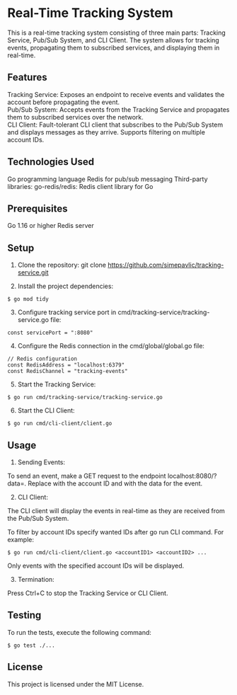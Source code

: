 # Real-Time Tracking System
This is a real-time tracking system consisting of three main parts: Tracking Service, Pub/Sub System, and CLI Client. The system allows for tracking events, propagating them to subscribed services, and displaying them in real-time.

## Features
Tracking Service: Exposes an endpoint to receive events and validates the account before propagating the event.  
Pub/Sub System: Accepts events from the Tracking Service and propagates them to subscribed services over the network.  
CLI Client: Fault-tolerant CLI client that subscribes to the Pub/Sub System and displays messages as they arrive. Supports filtering on multiple account IDs.
## Technologies Used
Go programming language
Redis for pub/sub messaging
Third-party libraries:
go-redis/redis: Redis client library for Go
## Prerequisites
Go 1.16 or higher
Redis server
## Setup
1. Clone the repository:
git clone https://github.com/simepavlic/tracking-service.git

2. Install the project dependencies:
```
$ go mod tidy
```
3. Configure tracking service port in cmd/tracking-service/tracking-service.go file:
```
const servicePort = ":8080"
```
4. Configure the Redis connection in the cmd/global/global.go file:
```
// Redis configuration
const RedisAddress = "localhost:6379"
const RedisChannel = "tracking-events"
```
5. Start the Tracking Service:
```
$ go run cmd/tracking-service/tracking-service.go
```
6. Start the CLI Client:
```
$ go run cmd/cli-client/client.go
```
## Usage
1. Sending Events:

To send an event, make a GET request to the endpoint localhost:8080/<accountId>?data=<data>. Replace <accountId> with the account ID and <data> with the data for the event.  

2. CLI Client:

The CLI client will display the events in real-time as they are received from the Pub/Sub System.

To filter by account IDs specify wanted IDs after go run CLI command. For example:
```
$ go run cmd/cli-client/client.go <accountID1> <accountID2> ...
```
Only events with the specified account IDs will be displayed.

3. Termination:

Press Ctrl+C to stop the Tracking Service or CLI Client.
## Testing
To run the tests, execute the following command:
```
$ go test ./...
```
## License
This project is licensed under the MIT License.